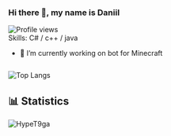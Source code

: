 ### Hi there 👋, my name is Daniil
![Profile views](https://gpvc.arturio.dev/ienov)  
Skills: C# / c++ / java

- 🔭 I’m currently working on bot for Minecraft 


[<img src='https://cdn.jsdelivr.net/npm/simple-icons@3.0.1/icons/github.svg' alt='github' height='0'>](https://github.com/ienov)  

![Top Langs](https://github-readme-stats.vercel.app/api/top-langs/?username=ienov)



## 📊 Statistics
![HypeT9ga](https://github-readme-stats.vercel.app/api?username=ienov&theme=midnight-purple&hide=stars&count_private=true&show_icons=true)
